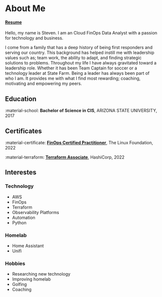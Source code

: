 # About Me

#### [Resume](https://registry.jsonresume.org/stevejoluc)

Hello, my name is Steven. I am an Cloud FinOps Data Analyst with a passion for technology and business.

I come from a family that has a deep history of being first responders and serving our country. This background has helped instill me with leadership values such as; team work, the ability to adapt, and finding strategic solutions to problems. Throughout my life I have always gravitated toward a leadership role. Whether it has been Team Captain for soccer or a technology leader at State Farm. Being a leader has always been part of who I am. It provides me with what I find most rewarding; coaching, motivating and empowering my peers.

## Education
:material-school: **Bachelor of Science in CIS**, ARIZONA STATE UNIVERSITY, 2017

## Certificates
:material-certificate: **[FinOps Certified Practitioner](https://www.credly.com/badges/e8ecf6a4-5624-456c-8e1a-f5bc3d20d276/)**, The Linux Foundation, 2022

:material-terraform: **[Terraform Associate](https://www.credly.com/badges/452de2a5-92f6-447a-a923-d1919bdcc415/)**, HashiCorp, 2022

## Interestes
### Technology
- AWS
- FinOps
- Terraform
- Observability Platforms
- Automation
- Python

### Homelab
- Home Assistant
- Unifi

### Hobbies
- Researching new technology
- Improving homelab
- Golfing
- Coaching